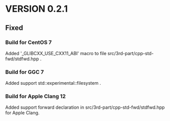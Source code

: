 # VERSION 0.2.1

## Fixed

### Build for CentOS 7

Added '_GLIBCXX_USE_CXX11_ABI' macro to file
src/3rd-part/cpp-std-fwd/stdfwd.hpp .

### Build for GGC 7

Added support std::experimental::filesystem .

### Build for Apple Clang 12

Added support forward declaration in src/3rd-part/cpp-std-fwd/stdfwd.hpp for
Apple Clang.



